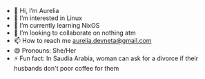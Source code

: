 - 👋 Hi, I’m Aurelia
- 👀 I’m interested in Linux
- 🌱 I’m currently learning NixOS
- 💞️ I’m looking to collaborate on nothing atm
- 📫 How to reach me aurelia.devneta@gmail.com
- 😄 Pronouns: She/Her
- ⚡ Fun fact: In Saudia Arabia, woman can ask for a divorce if their husbands don't poor coffee for them

<!---
aurelia-devneta/aurelia-devneta is a ✨ special ✨ repository because its `README.md` (this file) appears on your GitHub profile.
You can click the Preview link to take a look at your changes.
--->
